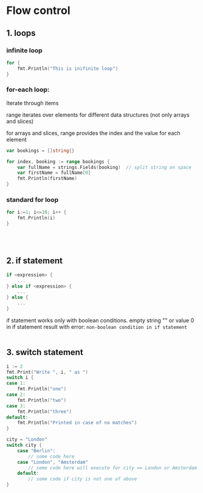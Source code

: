 # Flow control

## 1. loops


### infinite loop
``` Go 
for {
    fmt.Println("This is inifinite loop")
}
```

### for-each loop: 
Iterate through items  

range iterates over elements for different data structures (not only arrays and slices)

for arrays and slices, range provides the index and the value for each element

``` Go 
var bookings = []string{}

for index, booking := range bookings {
    var fullName = strings.Fields(booking)  // split string on space
    var firstName = fullName[0]
    fmt.Println(firstName)
}
```

### standard for loop

``` Go 
for i:=1; i<=10; i++ {
    fmt.Println(i)
}
```
<br>
<br>

## 2. if statement

``` Go 
if <expression> {
    ...
} else if <expression> {
    ...
} else {
    ...
}
```

if statement works only with boolean conditions. 
empty string "" or value 0 in if statement result with error: `non-boolean condition in if statement`
<br><br>

## 3. switch statement
``` Go 
i := 2
fmt.Print("Write ", i, " as ")
switch i {
case 1:
    fmt.Println("one")
case 2:
    fmt.Println("two")
case 3:
    fmt.Println("three")
default:
    fmt.Println("Printed in case of no matches")
}
```
``` Go 
city = "London"
switch city {
    case "Berlin":
        // some code here
    case "London", "Amsterdam"
        // some code here will execute for city == London or Amsterdam
    default:
        // some code if city is not one of above
}
```
